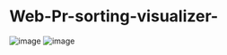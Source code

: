 # Web-Pr-sorting-visualizer-
![image](https://github.com/kaveripawar/Web-Pr-sorting-visualizer-/assets/99605204/bcda9a12-7916-4957-9387-c27febaa9d9b)
![image](https://github.com/kaveripawar/Web-Pr-sorting-visualizer-/assets/99605204/df66eb83-829a-4d20-846b-65c5d09647b9)

